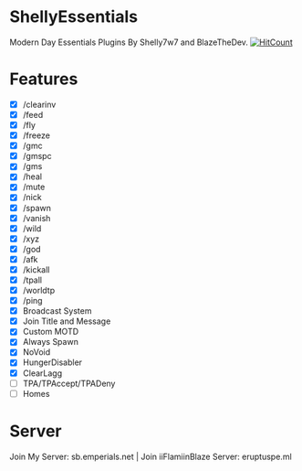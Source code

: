# ShellyEssentials
Modern Day Essentials Plugins By Shelly7w7 and BlazeTheDev. 
[![HitCount](http://hits.dwyl.io/Shelly7w7/ShellyEssentials-.svg)](http://hits.dwyl.io/Shelly7w7/ShellyEssentials-)

# Features
- [x] /clearinv
- [x] /feed
- [x] /fly
- [x] /freeze
- [x] /gmc
- [x] /gmspc
- [x] /gms
- [x] /heal
- [x] /mute
- [x] /nick
- [x] /spawn
- [x] /vanish
- [x] /wild
- [x] /xyz
- [x] /god
- [x] /afk
- [x] /kickall
- [x] /tpall
- [x] /worldtp
- [x] /ping
- [x] Broadcast System
- [x] Join Title and Message
- [x] Custom MOTD
- [x] Always Spawn
- [x] NoVoid
- [x] HungerDisabler
- [x] ClearLagg
- [ ] TPA/TPAccept/TPADeny
- [ ] Homes

# Server 
Join My Server: sb.emperials.net | Join iiFlamiinBlaze Server: eruptuspe.ml
